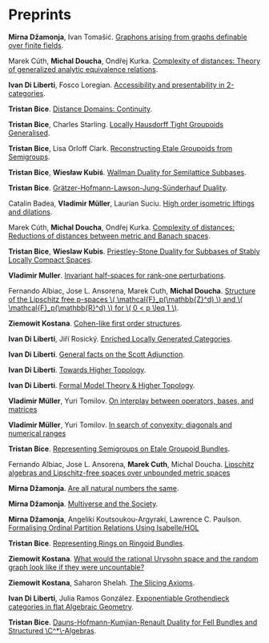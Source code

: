 # Preprints


**Mirna Džamonja**, Ivan Tomašić. [Graphons arising from graphs definable over finite fields](https://arxiv.org/abs/1707.06296).

Marek Cúth, **Michal Doucha**, Ondřej Kurka. [Complexity of distances: Theory of generalized analytic equivalence relations](https://arxiv.org/abs/1804.11164).

**Ivan Di Liberti**, Fosco Loregian. [Accessibility and presentability in 2-categories](https://arxiv.org/abs/1804.08710).

**Tristan Bice**. [Distance Domains: Continuity](https://arxiv.org/abs/1804.11164).

**Tristan Bice**, Charles Starling. [Locally Hausdorff Tight Groupoids Generalised](https://arxiv.org/abs/1912.03774).

**Tristan Bice**, Lisa Orloff Clark. [Reconstructing Etale Groupoids from Semigroups](https://arxiv.org/abs/2002.02108).

**Tristan Bice**, **Wiesław Kubiś**. [Wallman Duality for Semilattice Subbases](https://arxiv.org/abs/2002.05943).

**Tristan Bice**. [Grätzer-Hofmann-Lawson-Jung-Sünderhauf Duality](https://arxiv.org/abs/2002.09873).

Catalin Badea, **Vladimir Müller**, Laurian Suciu. [High order isometric liftings and dilations](https://arxiv.org/abs/2003.12741).

Marek Cúth, **Michal Doucha**, Ondřej Kurka. [Complexity of distances: Reductions of distances between metric and Banach spaces](https://arxiv.org/abs/2004.11752).

**Tristan Bice**, **Wieslaw Kubis**. [Priestley-Stone Duality for Subbases of Stably Locally Compact Spaces](https://arxiv.org/abs/2006.05099).

**Vladimir Muller**. [Invariant half-spaces for rank-one perturbations](https://arxiv.org/abs/2006.10507).

Fernando Albiac, Jose L. Ansorena, Marek Cuth, **Michal Doucha**. [Structure of the Lipschitz free p-spaces \\( \mathcal{F}_p(\mathbb{Z}^d) \\) and \\( \mathcal{F}_p(\mathbb{R}^d) \\) for \\( 0 < p \leq 1 \\)](https://arxiv.org/abs/2006.08018).

**Ziemowit Kostana**. [Cohen-like first order structures](https://arxiv.org/abs/2009.03552).

**Ivan Di Liberti**, Jiří Rosický. [Enriched Locally Generated Categories](https://arxiv.org/abs/2009.10980).

**Ivan Di Liberti**. [General facts on the Scott Adjunction](https://arxiv.org/abs/2009.14023).

**Ivan Di Liberti**. [Towards Higher Topology](https://arxiv.org/abs/2009.14145).

**Ivan Di Liberti**. [Formal Model Theory & Higher Topology](https://arxiv.org/abs/2010.00319).

**Vladimir Müller**, Yuri Tomilov. [On interplay between operators, bases, and matrices](https://arxiv.org/abs/2010.09126)

**Vladimir Müller**, Yuri Tomilov. [In search of convexity: diagonals and numerical ranges](https://arxiv.org/abs/2010.09129)

**Tristan Bice**. [Representing Semigroups on Etale Groupoid Bundles](https://arxiv.org/abs/2010.04961).

Fernando Albiac, Jose L. Ansorena, **Marek Cuth**, Michal Doucha. [Lipschitz algebras and Lipschitz-free spaces over unbounded metric spaces](https://arxiv.org/abs/2011.12993)

**Mirna Džamonja**. [Are all natural numbers the same](https://arxiv.org/abs/2011.11425).

**Mirna Džamonja**. [Multiverse and the Society](https://hal.archives-ouvertes.fr/hal-03019882).

**Mirna Džamonja**, Angeliki Koutsoukou-Argyraki, Lawrence C. Paulson. [Formalising Ordinal Partition Relations Using Isabelle/HOL](https://arxiv.org/abs/2011.13218)

**Tristan Bice**. [Representing Rings on Ringoid Bundles](https://arxiv.org/abs/2012.03006).


**Ziemowit Kostana**. [What would the rational Urysohn space and the random graph look like if they were uncountable?](https://arxiv.org/abs/2102.05590)

**Ziemowit Kostana**, Saharon Shelah. [The Slicing Axioms](https://arxiv.org/abs/2102.11666).

**Ivan Di Liberti**, Julia Ramos González. [Exponentiable Grothendieck categories in flat Algebraic Geometry](https://arxiv.org/abs/2103.07876).

**Tristan Bice**. [Dauns-Hofmann-Kumjian-Renault Duality for Fell Bundles and Structured \\C^*\\-Algebras](https://arxiv.org/abs/2104.12415).





